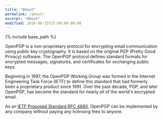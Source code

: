 ```yaml
---
title: "About"
permalink: /about/
excerpt: "About"
modified: 2016-08-15T15:00:00-00:00
---
```


{% include base_path %}

OpenPGP is a non-proprietary protocol for encrypting email communication using public key cryptography.
It is based on the original PGP (Pretty Good Privacy) software.
The OpenPGP protocol defines standard formats for encrypted messages, signatures, and certificates for exchanging public keys.

Beginning in 1997, the OpenPGP Working Group was formed in the Internet Engineering Task Force (IETF) to define this standard that had formerly been a proprietary product since 1991.
Over the past decade, PGP, and later OpenPGP, has become the standard for nearly all of the world's encrypted email.

As an [IETF Proposed Standard RFC 4880](https://tools.ietf.org/html/rfc4880), OpenPGP can be implemented by any company without paying any licensing fees to anyone.
